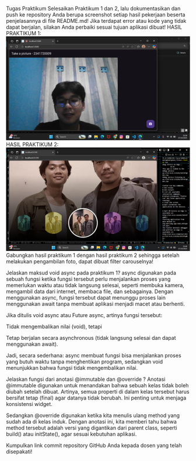 Tugas Praktikum
Selesaikan Praktikum 1 dan 2, lalu dokumentasikan dan push ke repository Anda berupa screenshot setiap hasil pekerjaan beserta penjelasannya di file README.md! Jika terdapat error atau kode yang tidak dapat berjalan, silakan Anda perbaiki sesuai tujuan aplikasi dibuat!
HASIL PRAKTIKUM 1: 
![alt text](images/pt1.png)
HASIL PRAKTIKUM 2: 
![alt text](images/pt2.png)
Gabungkan hasil praktikum 1 dengan hasil praktikum 2 sehingga setelah melakukan pengambilan foto, dapat dibuat filter carouselnya!

Jelaskan maksud void async pada praktikum 1?
async digunakan pada sebuah fungsi ketika fungsi tersebut perlu menjalankan proses yang memerlukan waktu atau tidak langsung selesai, seperti membuka kamera, mengambil data dari internet, membaca file, dan sebagainya. Dengan menggunakan async, fungsi tersebut dapat menunggu proses lain menggunakan await tanpa membuat aplikasi menjadi macet atau berhenti.

Jika ditulis void async atau Future<void> async, artinya fungsi tersebut:

Tidak mengembalikan nilai (void), tetapi

Tetap berjalan secara asynchronous (tidak langsung selesai dan dapat menggunakan await).

Jadi, secara sederhana:
async membuat fungsi bisa menjalankan proses yang butuh waktu tanpa menghentikan program, sedangkan void menunjukkan bahwa fungsi tidak mengembalikan nilai.

Jelaskan fungsi dari anotasi @immutable dan @override ?
Anotasi @immutable digunakan untuk menandakan bahwa sebuah kelas tidak boleh diubah setelah dibuat. Artinya, semua properti di dalam kelas tersebut harus bersifat tetap (final) agar datanya tidak berubah. Ini penting untuk menjaga konsistensi widget.

Sedangkan @override digunakan ketika kita menulis ulang method yang sudah ada di kelas induk. Dengan anotasi ini, kita memberi tahu bahwa method tersebut adalah versi yang digantikan dari parent class, seperti build() atau initState(), agar sesuai kebutuhan aplikasi.

Kumpulkan link commit repository GitHub Anda kepada dosen yang telah disepakati!